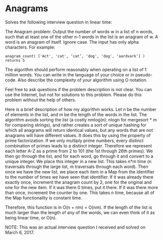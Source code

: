 # Anagrams
Solves the following interview question in linear time:

The Anagram problem: Output the number of words w in a list of n words, such that at least one of the other n-1 words in the list is an anagram of w. A word is an anagram of itself. Ignore case. The input has only alpha characters. For example:

    anagram_count( ['Act', 'cat', ‘cat’, 'dog', 'dog', 'aardvark'] ) returns 5

The algorithm should perform reasonably when operating on a list of 1 million words. You can write in the language of your choice or in pseudo-code. Also describe the complexity of your algorithm using O notation.

Feel free to ask questions if the problem description is not clear. You can use the Internet, but not for solutions to this problem. Please do this problem without the help of others.

Here is a brief description of how my algorithm works. Let n be the number of elements in the list, and m be the length of the words in the list. The algorithm avoids sorting the list (a costly nmlog(n): nlogn for mergesort * m for comparing strings), and rather creates a sort of unique hashing for which all anagrams will return identical values, but any words that are not anagrams will have different values. It does this by using the property of prime factorization. If we only multiply prime numbers, every distinct combination of primes leads to a distinct integer. Therefore we represent each letter A-Z as a prime from 2 to 101 (the 1st through 26th primes). We then go through the list, and for each word, go through it and convert to a unique integer. We place this integer in a new list. This takes n*m time (n traversals through the large list, m traversals through each word). Then once we have the new list, we place each item in a Map from the identifier to the number of times we have seen that identifier. If it was already there exactly once, increment the anagram count by 2, one for the original and one for the new item. If it was there 0 times, put it there. If it was there more than once, increment the counter by one. This takes n time, because all of the Map functionality is constant time.

Therefore, this function is in O(n + nm) = O(nm). If the length of the list is much larger than the length of any of the words, we can even think of it as being linear time, or O(n).

NOTE: This was an actual interview question I received and solved on March 6, 2017.
